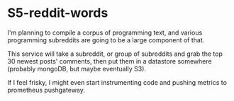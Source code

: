 # S5-reddit-words

I'm planning to compile a corpus of programming text, and various programming subreddits are going to be a large component of that.

This service will take a subreddit, or group of subreddits and grab the top 30 newest posts' comments, then put them in a datastore somewhere (probably mongoDB, but maybe eventually S3).

If I feel frisky, I might even start instrumenting code and pushing metrics to prometheus pushgateway.
